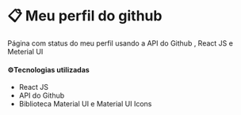 # 📋 Meu perfil do github

Página com status do meu perfil usando a API do Github , React JS e Meterial UI

#### ⚙️Tecnologias utilizadas 
- React JS
- API do Github
- Biblioteca Material UI e Material UI Icons
